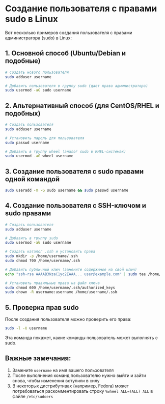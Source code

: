 # Создание пользователя с правами sudo в Linux

Вот несколько примеров создания пользователя с правами администратора (sudo) в Linux:

## 1. Основной способ (Ubuntu/Debian и подобные)

```bash
# Создать нового пользователя
sudo adduser username

# Добавить пользователя в группу sudo (дает права администратора)
sudo usermod -aG sudo username
```

## 2. Альтернативный способ (для CentOS/RHEL и подобных)

```bash
# Создать пользователя
sudo adduser username

# Установить пароль для пользователя
sudo passwd username

# Добавить в группу wheel (аналог sudo в RHEL-системах)
sudo usermod -aG wheel username
```

## 3. Создание пользователя с sudo правами одной командой

```bash
sudo useradd -m -G sudo username && sudo passwd username
```

## 4. Создание пользователя с SSH-ключом и sudo правами

```bash
# Создать пользователя
sudo adduser username

# Добавить в группу sudo
sudo usermod -aG sudo username

# Создать каталог .ssh и установить права
sudo mkdir -p /home/username/.ssh
sudo chmod 700 /home/username/.ssh

# Добавить публичный ключ (замените содержимое на свой ключ)
echo "ssh-rsa AAAAB3NzaC1yc2EAAA... user@example.com" | sudo tee /home/username/.ssh/authorized_keys

# Установить правильные права на файл ключа
sudo chmod 600 /home/username/.ssh/authorized_keys
sudo chown -R username:username /home/username/.ssh
```

## 5. Проверка прав sudo

После создания пользователя можно проверить его права:

```bash
sudo -l -U username
```

Эта команда покажет, какие команды пользователь может выполнять с sudo.

## Важные замечания:

1. Замените `username` на имя вашего пользователя
2. После выполнения команд пользователю нужно выйти и зайти снова, чтобы изменения вступили в силу
3. В некоторых дистрибутивах (например, Fedora) может потребоваться раскомментировать строку `%wheel ALL=(ALL) ALL` в файле `/etc/sudoers`